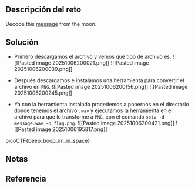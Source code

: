 ## Descripción del reto
Decode this [message](https://jupiter.challenges.picoctf.org/static/d6fcea5e3c6433680ea4f914e24fab61/message.wav) from the moon.

## Solución
- Primero descargamos el archivo y vemos que tipo de archivo es.
![[Pasted image 20251006200021.png]]
![[Pasted image 20251006200039.png]]

- Después descargamos e instalamos una herramienta para convertir el archivo en `PNG`.
![[Pasted image 20251006200156.png]]
![[Pasted image 20251006200245.png]]

- Ya con la herramienta instalada procedemos a ponernos en el directorio donde tenemos el archivo `.wav` y ejecutamos la herramienta en el archivo para que lo transforme a `PNG`, con el comando `sstv -d message.wav -o flag.png`.
![[Pasted image 20251006200421.png]]
![[Pasted image 20251006195817.png]]

picoCTF{beep_boop_im_in_space}
## Notas


## Referencia